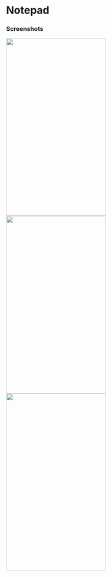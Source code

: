 # Notepad
### Screenshots
<img src="https://i.imgur.com/YAltblA.jpg" width="270" height="480" /> <img src="https://i.imgur.com/H6F7NXM.jpg" width="270" height="480" />
<img src="https://i.imgur.com/uTeRmRp.jpg" width="270" height="480" />
